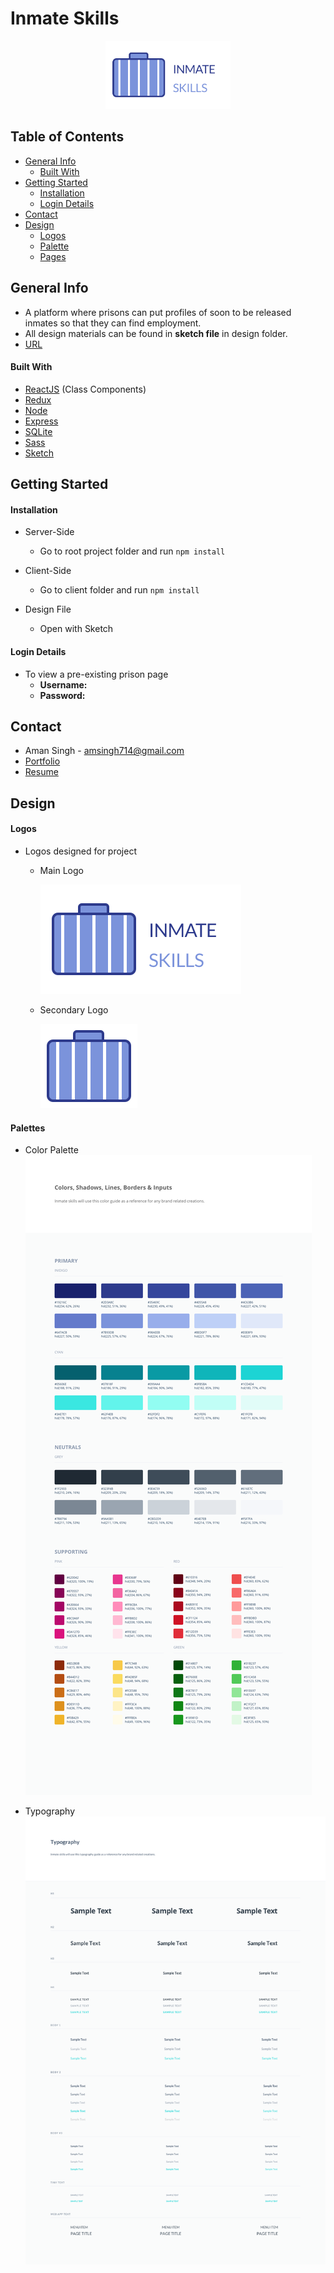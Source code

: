 # Inmate Skills
<p align="center">
	<img width="200" src="design/main_logo.png" alt="Inmate Skills Logo">
</p>


## Table of Contents 
* [General Info](#general-info)
	* [Built With](#built-with)
* [Getting Started](#setup)
	* [Installation](#installation)
	* [Login Details ](#login-details )
* [Contact](#contact)
* [Design](#design)
	* [Logos](#logos)
	* [Palette](#palette)
	* [Pages](#pages)



## General Info 
- A platform where prisons can put profiles of soon to be released inmates so that they can find employment. 
- All design materials can be found in **sketch file** in design folder.
- [URL](https://inmate-skills.netlify.com/) 


#### Built With
- [ReactJS](https://reactjs.org/) (Class Components)
- [Redux](https://redux.js.org/)
- [Node](https://nodejs.org/en/)
- [Express](https://expressjs.com/)
- [SQLite](https://sqlite.org/index.html)
- [Sass](https://sass-lang.com/)
- [Sketch](https://www.sketch.com/)



## Getting Started
#### Installation 
- Server-Side 
	- Go to root project folder and run ```npm install ```



- Client-Side
	- Go to client folder and run ```npm install ```

- Design File
	- Open with Sketch

#### Login Details 
- To view a pre-existing prison page
	- **Username:** 
	- **Password:**


## Contact
- Aman Singh - <a href="mailto:amsingh714@gmail.com?subject=Hi,%20I'm%20interested%20in%20connecting.">
amsingh714@gmail.com </a>
- [Portfolio](https://amans.dev/) 
- [Resume](https://docs.google.com/document/d/1LFUL_PpCIM1FlJozvYB-Rsg2UiqX1yCt6TIX9xwyX4Q/edit?usp=sharing)


## Design
#### Logos
- Logos designed for project
	- Main Logo
	
		![Main Logo](design/main_logo.png)
		
	- Secondary Logo
		
		![Briefcase Logo](design/briefcase_logo.png)

 
#### Palettes
- Color Palette
![Color Palette](design/color_palette.png)

- Typography
![Typography](design/typography.png)

